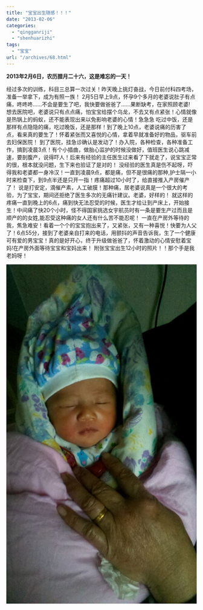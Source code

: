 ```yaml
---
title: "宝宝出生随感！！！"
date: "2013-02-06"
categories: 
  - "qingganriji"
  - "shenhuarizhi"
tags: 
  - "宝宝"
url: "/archives/68.html"
---
```


**2013年2月6日，农历腊月二十六，这是难忘的一天！**

经过多次的训练，科目三总算一次过关！昨天晚上挑灯奋战，今日前付科四考场，准备一举拿下，成为有照一族！ 2月5日早上9点，怀孕9个多月的老婆说肚子有点痛，咚咚咚......不会是要生了吧，我快要做爸爸了......果断缺考，在家照顾老婆!  想去医院吧，老婆说只有点点痛，怕宝宝给摆个乌龙，不去又有点紧张！心情就像是热锅上的蚂蚁，还不能表现出来以免影响老婆的心情！急急急 吃过中饭，还是那样有点隐隐的痛，吃过晚饭，还是那样！到了晚上10点，老婆说痛的历害了点，看来真的要生了！怀着紧张而又喜悦的心情，拿着早就准备好的物品，驱车前去妇保医院！ 到了医院，挂急诊确认是发动了！办入院，各种检查，各种准备工作，搞到凌晨3点！有个小插曲，做胎心监护的时候没做好，值班医生说心跳减速，要剖腹产，说得吓人！后来有经验的主任医生过来看了下就走了，说宝宝正常的很，根本就没问题，生下来也验证了是对的！ 没经验的医生真是伤不起呀，吓得我和老婆都一身冷汉！一直到凌晨9点，都是痛，但不是很痛的那种,护士隔一小时来检查下，到9点半还是只开一指！疼痛超过10小时了，给直接推入产房催产了！ 说是打安定，滴催产素，人工破膜！那种痛，居老婆说真是一个很大的考验，为了宝宝，期间还拒绝了医生多次的无痛针建议。老婆，好样的！ 就这样的疼痛一直到晚上的6点，痛到快无法忍受的时候，医生才给让到产床上，开始接生！中间痛了快20个小时，怪不得国家挑选女宇航员时有一条是要生产过而且是顺产的的女姓,能忍受这种痛的女人还有什么苦不能忍呢！ 一直在产房外等待的我，焦急难安！看着一个个的宝宝抱出来了，又紧张，又有一种喜悦！快要为人父了！6点55分，接到了老婆亲自打来的电话，用颤抖的声音告诉我，生了一个健康可有爱的男宝宝！真的是好开心，终于升级做爸爸了，怀着激动的心情安慰着宝妈!在产房外面等待宝宝和宝妈出来！ 附张宝宝出生12小时的照片！！那个手是我老妈呀！

![](/images/2013/02/3c892c8f697a91171f23752a960fc809.jpg)
